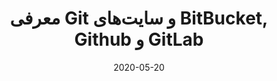 ---
title: معرفی Git و سایت‌های BitBucket, Github و GitLab
date: "2020-05-20"
description: "معرفی Git و سایت‌های BitBucket, Github و GitLab"
videoSourceURL: https://www.youtube.com/embed/JPGH0KwVl8M
videoTitle: "معرفی Git و سایت‌های BitBucket, Github و GitLab"
cover: cover.jpg
category: git
---